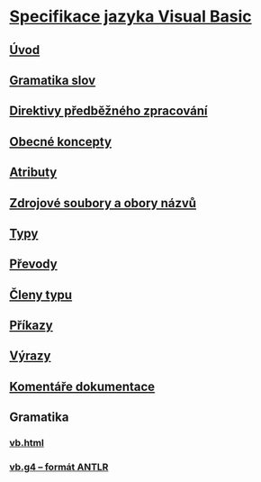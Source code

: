 # [Specifikace jazyka Visual Basic](index.md)
## [Úvod](../../../../_vblang/spec/introduction.md)
## [Gramatika slov](../../../../_vblang/spec/lexical-grammar.md)
## [Direktivy předběžného zpracování](../../../../_vblang/spec/preprocessing-directives.md)
## [Obecné koncepty](../../../../_vblang/spec/general-concepts.md)
## [Atributy](../../../../_vblang/spec/attributes.md)
## [Zdrojové soubory a obory názvů](../../../../_vblang/spec/source-files-and-namespaces.md)
## [Typy](../../../../_vblang/spec/types.md)
## [Převody](../../../../_vblang/spec/conversions.md)
## [Členy typu](../../../../_vblang/spec/type-members.md)
## [Příkazy](../../../../_vblang/spec/statements.md)
## [Výrazy](../../../../_vblang/spec/expressions.md)
## [Komentáře dokumentace](../../../../_vblang/spec/documentation-comments.md)
## Gramatika
### [vb.html](http://ljw1004.github.io/vbspec/vb.html)
### [vb.g4 – formát ANTLR](http://ljw1004.github.io/vbspec/vb.g4?raw=true)
